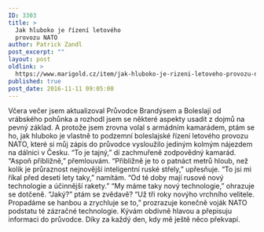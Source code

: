 ```yaml
---
ID: 3303
title: >
  Jak hluboko je řízení letového
  provozu NATO
author: Patrick Zandl
post_excerpt: ""
layout: post
oldlink: >
  https://www.marigold.cz/item/jak-hluboko-je-rizeni-letoveho-provozu-nato
published: true
post_date: 2016-11-11 09:05:00
---
```

Včera večer jsem aktualizoval Průvodce Brandýsem a Boleslají od vrábského pohůnka a rozhodl jsem se některé aspekty usadit z dojmů na pevný základ. A protože jsem zrovna volal s armádním kamarádem, ptám se ho, jak hluboko je vlastně to podzemní boleslajské řízení letového provozu NATO, které si můj zápis do průvodce vysloužilo jediným kolmým nájezdem na dálnici v Česku. 
“To je tajný,” dí zachmuřeně zodpovědný kamarád. 
“Aspoň přibližně,” přemlouvám. 
“Přibližně je to o patnáct metrů hloub, než kolik je průraznost nejnovější inteligentní ruské střely,” upřesňuje.
“To jsi mi říkal před deseti lety taky,” namítám. “Od té doby mají rusové nový technologie a účinnější rakety.”
“My máme taky nový technologie,” ohrazuje se dotčeně. 
“Jaký?” ptám se zvědavě?
“Už tři roky novýho vrchního velitele. Propadáme se hanbou a zrychluje se to,” prozrazuje konečně voják NATO podstatu té zázračné technologie. 
Kývám obdivně hlavou a přepisuju informaci do průvodce. 
Díky za každý den, kdy mě ještě něco překvapí.